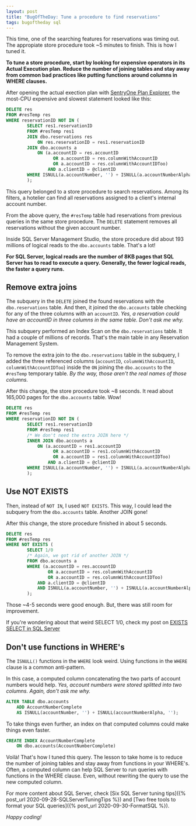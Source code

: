 ```yaml
---
layout: post
title: "BugOfTheDay: Tune a procedure to find reservations"
tags: bugoftheday sql
---
```


This time, one of the searching features for reservations was timing out. The appropiate store procedure took ~5 minutes to finish. This is how I tuned it.

**To tune a store procedure, start by looking for expensive operators in its Actual Execution plan. Reduce the number of joining tables and stay away from common bad practices like putting functions around columns in WHERE clauses.**

After opening the actual exection plan with [SentryOne Plan Explorer](https://www.sentryone.com/plan-explorer), the most-CPU expensive and slowest statement looked like this:

```sql
DELETE res
FROM #resTemp res
WHERE reservationID NOT IN (
        SELECT res1.reservationID
        FROM #resTemp res1
        JOIN dbo.reservations res
            ON res.reservationID = res1.reservationID
        JOIN dbo.accounts a
            ON (a.accountID = res.accountID
                  OR a.accountID = res.columnWithAccountID
                  OR a.accountID = res.columnWithAccountIDToo)
                AND a.clientID = @clientID
        WHERE ISNULL(a.accountNumber, '') + ISNULL(a.accountNumberAlpha, '') LIKE @accountNumber + '%'
        );

```

This query belonged to a store procedure to search reservations. Among its filters, a hotelier can find all reservations assigned to a client's internal account number.

From the above query, the `#resTemp` table had reservations from previous queries in the same store procedure. The `DELETE` statement removes all reservations without the given account number.

Inside SQL Server Management Studio, the store procedure did about 193 millions of logical reads to the `dbo.accounts` table. That's a lot!

**For SQL Server, logical reads are the number of 8KB pages that SQL Server has to read to execute a query. Generally, the fewer logical reads, the faster a query runs.**

## Remove extra joins

The subquery in the `DELETE`  joined the found reservations with the `dbo.reservations` table. And then, it joined the `dbo.accounts` table checking for any of the three columns with an `accountID`. _Yes, a reservation could have an accountID in three columns in the same table. Don't ask me why._

This subquery performed an Index Scan on the `dbo.reservations` table. It had a couple of millions of records. That's the main table in any Reservation Management System.

To remove the extra join to the `dbo.reservations` table in the subquery, I added the three referenced columns (`accountID`, `columnWithAccountID`, `columnWithAccountIDToo`) inside the `ON` joining the `dbo.accounts` to the `#resTemp` temporary table. _By the way, those aren't the real names of those columns._

After this change,  the store procedure took ~8 seconds. It read about 165,000  pages for the `dbo.accounts` table. Wow!

```sql
DELETE res
FROM #resTemp res
WHERE reservationID NOT IN (
        SELECT res1.reservationID
        FROM #resTemp res1
        /* We don't need the extra JOIN here */
        INNER JOIN dbo.accounts a
            ON (a.accountID = res1.accountID
                  OR a.accountID = res1.columnWithAccountID
                  OR a.accountID = res1.columnWithAccountIDToo)
                AND a.clientID = @clientID
        WHERE ISNULL(a.accountNumber, '') + ISNULL(a.accountNumberAlpha, '') LIKE @accountNumber + '%'
        );
```

## Use NOT EXISTS

Then, instead of `NOT IN`, I used `NOT EXISTS`. This way, I could lead the subquery from the `dbo.accounts` table. Another JOIN gone!

After this change, the store procedure finished in about 5 seconds.

```sql
DELETE res
FROM #resTemp res
WHERE NOT EXISTS (
        SELECT 1/0
        /* Again, we got rid of another JOIN */
        FROM dbo.accounts a
        WHERE (a.accountID = res.accountID
                OR a.accountID = res.columnWithAccountID
                OR a.accountID = res.columnWithAccountIDToo)
            AND a.clientID = @clientID
            AND ISNULL(a.accountNumber, '') + ISNULL(a.accountNumberAlpha, '') LIKE @accountNumber + '%'
        );
```

Those ~4-5 seconds were good enough. But, there was still room for improvement.

<div class="message">If you're wondering about that weird SELECT 1/0, check my post on <a href="/2020/10/08/ExistsSelectSQLServer/">EXISTS SELECT in SQL Server</a></div>

## Don't use functions in WHERE's

The `ISNULL()` functions in the `WHERE` look weird. Using functions in the `WHERE` clause is a common anti-pattern.

In this case, a computed column concatenating the two parts of account numbers would help. _Yes, account numbers were stored splitted into two columns. Again, don't ask me why._

```sql
ALTER TABLE dbo.accounts
    ADD AccountNumberComplete
    AS ISNULL(accountNumber, '') + ISNULL(accountNumberAlpha, '');
```

To take things even further, an index on that computed columns could make things even faster.

```sql
CREATE INDEX AccountNumberComplete
    ON dbo.accounts(AccountNumberComplete)
```

Voilà! That's how I tuned this query. The lesson to take home is to reduce the number of joining tables and stay away from functions in your WHERE's. Often, a computed column can help SQL Server to run queries  with functions in the WHERE clause. Even, without rewriting the query to use the new computed column.

For more content about SQL Server, check [Six SQL Server tuning tips]({% post_url 2020-09-28-SQLServerTuningTips %}) and [Two free tools to format your SQL queries]({% post_url 2020-09-30-FormatSQL %}).

_Happy coding!_
